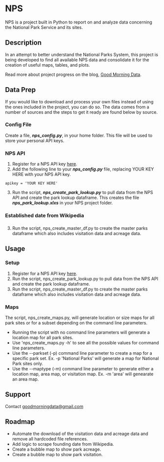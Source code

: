 # NPS

NPS is a project built in Python to report on and analyze data concerning the National Park Service and its sites.

## Description

In an attempt to better understand the National Parks System, this project is being developed to find all available NPS data and consolidate it for the creation of useful maps, tables, and plots.

Read more about project progress on the blog, [Good Morning Data](goodmorningdata.com).

##

## Data Prep
If you would like to download and process your own files instead of using the ones included in the project, you can do so. The data comes from a number of sources and the steps to get it ready are found below by source.
### Config File
Create a file, **_nps_config.py_**, in your home folder. This file will be used to store your personal API keys.
### NPS API
1. Register for a NPS API key [here](https://www.nps.gov/subjects/developer/get-started.htm).
2. Add the following line to your **_nps_config.py_** file, replacing YOUR KEY HERE with your NPS API key.
```
apikey = 'YOUR KEY HERE'
```
3. Run the script, **_nps_create_park_lookup.py_** to pull data from the NPS API and create the park lookup dataframe. This creates the file **_nps_park_lookup.xlxs_** in your NPS project folder.
### Established date from Wikipedia
### 


3. Run the script, nps_create_master_df.py to create the master parks dataframe which also includes visitation data and acreage data.

## Usage

### Setup
1. Register for a NPS API key [here](https://www.nps.gov/subjects/developer/get-started.htm).
2. Run the script, nps_create_park_lookup.py to pull data from the NPS API and create the park lookup dataframe.
3. Run the script, nps_create_master_df.py to create the master parks dataframe which also includes visitation data and acreage data.

### Maps
The script, nps_create_maps.py, will generate location or size maps for all park sites or for a subset depending on the command line parameters.
* Running the script with no command line parameters will generate a location map for all park sites.
* Use 'nps_create_maps.py -h' to see all the possible values for command line parameters.
* Use the --parkset (-p) command line parameter to create a map for a specific park set. Ex. -p 'National Parks' will generate a map for National Park sites only.
* Use the --maptype (-m) command line parameter to generate either a location map, area map, or visitation map. Ex. -m 'area' will genearate an area map.

## Support
Contact [goodmorningdata@gmail.com](mailto:goodmorningdata@gmail.com)

## Roadmap
* Automate the download of the visitation data and acreage data and remove all hardcoded file references.
* Add logic to scrape founding date from Wikipedia.
* Create a bubble map to show park acreage.
* Create a bubble map to show park visitation.
